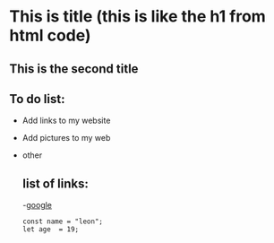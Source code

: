 # This is title (this is like the h1 from html code)

## This is the second title

## To do list:

- Add links to my website
- Add pictures to my web
- other

  ## list of links:

  -[google](https://www.google.com)


  ```
  const name = "leon";
  let age  = 19;
  ```
